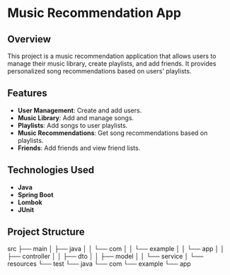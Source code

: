 # Music Recommendation App

## Overview

This project is a music recommendation application that allows users to manage their music library, create playlists, and add friends. It provides personalized song recommendations based on users' playlists.

## Features

- **User Management**: Create and add users.
- **Music Library**: Add and manage songs.
- **Playlists**: Add songs to user playlists.
- **Music Recommendations**: Get song recommendations based on playlists.
- **Friends**: Add friends and view friend lists.

## Technologies Used

- **Java**
- **Spring Boot**
- **Lombok**
- **JUnit**

## Project Structure

src ├── main │ ├── java │ │ └── com │ │ └── example │ │ └── app │ │ ├── controller │ │ ├── dto │ │ ├── model │ │ └── service │ └── resources └── test └── java └── com └── example └── app


